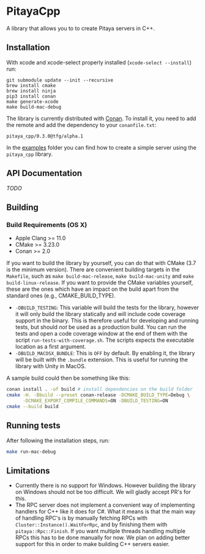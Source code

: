# PitayaCpp

A library that allows you to to create Pitaya servers in C++.

## Installation
With xcode and xcode-select properly installed (`xcode-select --install`) run:

```
git submodule update --init --recursive
brew install cmake
brew install ninja
pip3 install conan
make generate-xcode
make build-mac-debug
```

The library is currently distributed with [Conan](https://conan.io). To install it, you need to add the remote and add the dependency to your `conanfile.txt`:

```
pitaya_cpp/0.3.0@tfg/alpha.1
```

In the [examples](examples) folder you can find how to create a simple server using the `pitaya_cpp` library.

## API Documentation
*TODO*

## Building

### Build Requirements (OS X)
* Apple Clang >= 11.0
* CMake >= 3.23.0
* Conan >= 2.0

If you want to build the library by yourself, you can do that with CMake (3.7 is the minimum version). There are convenient building targets in the `Makefile`, such as `make build-mac-release`, `make build-mac-unity` and `make build-linux-release`. If you want to provide the CMake variables yourself, these are the ones which have an impact on the build apart from the standard ones (e.g., CMAKE_BUILD_TYPE).

- `-DBUILD_TESTING`: This variable will build the tests for the library, however it will only build the library statically and will include code coverage support in the binary. This is therefore useful for developing and running tests, but should *not* be used as a production build. You can run the tests and open a code coverage window at the end of them with the script `run-tests-with-coverage.sh`. The scripts expects the executable location as a first argument.
- `-DBUILD_MACOSX_BUNDLE`: This is `OFF` by default. By enabling it, the library will be built with the `.bundle` extension. This is useful for running the library with Unity in MacOS.

A sample build could then be something like this:

```bash
conan install . -of build # install dependencies on the build folder
cmake -H. -Bbuild --preset conan-release -DCMAKE_BUILD_TYPE=Debug \
      -DCMAKE_EXPORT_COMPILE_COMMANDS=ON -DBUILD_TESTING=ON
cmake --build build
```

## Running tests
After following the installation steps, run:

```bash
make run-mac-debug
```

## Limitations
- Currently there is no support for Windows. However building the library on Windows should not be too difficult. We will gladly accept PR's for this.
- The RPC server does not implement a convenient way of implementing handlers for C++ like it does for C#. What it means is that the main way of handling RPC's is by manually fetching RPCs with `Cluster::Instance().WaitForRpc`, and by finishing them with `pitaya::Rpc::Finish`. If you want multiple threads handling multiple RPCs this has to be done manually for now. We plan on adding better support for this in order to make building C++ servers easier.
